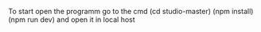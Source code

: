 To start open the programm go to the cmd (cd studio-master) (npm install) (npm run dev) and open it in local host
